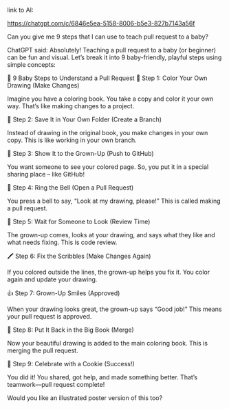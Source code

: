 
link to AI:

https://chatgpt.com/c/6846e5ea-5158-8006-b5e3-827b7143a56f


Can you give me 9 steps that I can use to teach pull request to a baby?


ChatGPT said:
Absolutely! Teaching a pull request to a baby (or beginner) can be fun and visual. Let’s break it into 9 baby-friendly, playful steps using simple concepts:

👶 9 Baby Steps to Understand a Pull Request
🎨 Step 1: Color Your Own Drawing (Make Changes)

Imagine you have a coloring book. You take a copy and color it your own way. That’s like making changes to a project.

📁 Step 2: Save It in Your Own Folder (Create a Branch)

Instead of drawing in the original book, you make changes in your own copy. This is like working in your own branch.

🧸 Step 3: Show It to the Grown-Up (Push to GitHub)

You want someone to see your colored page. So, you put it in a special sharing place – like GitHub!

🔔 Step 4: Ring the Bell (Open a Pull Request)

You press a bell to say, “Look at my drawing, please!” This is called making a pull request.

👀 Step 5: Wait for Someone to Look (Review Time)

The grown-up comes, looks at your drawing, and says what they like and what needs fixing. This is code review.

🖍️ Step 6: Fix the Scribbles (Make Changes Again)

If you colored outside the lines, the grown-up helps you fix it. You color again and update your drawing.

👍 Step 7: Grown-Up Smiles (Approved)

When your drawing looks great, the grown-up says “Good job!” This means your pull request is approved.

🔄 Step 8: Put It Back in the Big Book (Merge)

Now your beautiful drawing is added to the main coloring book. This is merging the pull request.

🎉 Step 9: Celebrate with a Cookie (Success!)

You did it! You shared, got help, and made something better. That’s teamwork—pull request complete!

Would you like an illustrated poster version of this too?








